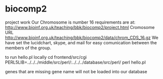 # biocomp2
project work
Our Chromosome is number 16
requirements are at: http://www.bioinf.org.uk/teaching/bbk/biocomp2/project.html
Cromosome URL http://www.bioinf.org.uk/teaching/bbk/biocomp2/data/chrom_CDS_16.gz
We have set the lucidchart, skype, and mail for easy comunication between the members of the group. 


to run hello.pl locally
cd frontend/src/cgi
PERL5LIB=../../../middle/src/perl/:../../../database/src/perl/   perl hello.pl

genes that are missing gene name will not be loaded into our database
